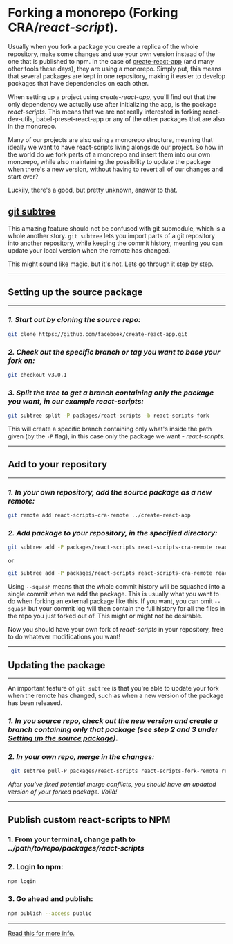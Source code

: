 
# Forking a monorepo (Forking CRA/*react-script*).

Usually when you fork a package you create a replica of the whole repository, make some changes and use your own version instead of the one that is published to npm. In the case of [create-react-app](https://facebook.github.io/create-react-app/) (and many other tools these days), they are using a monorepo. Simply put, this means that several packages are kept in one repository, making it easier to develop packages that have dependencies on each other.

When setting up a project using *create-react-app*, you'll find out that the only dependency we actually use after initializing the app, is the package *react-scripts*. This means that we are not really interested in forking react-dev-utils, babel-preset-react-app or any of the other packages that are also in the monorepo.

Many of our projects are also using a monorepo structure, meaning that ideally we want to have react-scripts living alongside our project. So how in the world do we fork parts of a monorepo and insert them into our own monorepo, while also maintaining the possibility to update the package when there's a new version, without having to revert all of our changes and start over?

Luckily, there's a good, but pretty unknown, answer to that.

## [git subtree](https://github.com/git/git/blob/master/contrib/subtree/git-subtree.txt)

This amazing feature should not be confused with git submodule, which is a whole another story. `git subtree` lets you import parts of a git repository into another repository, while keeping the commit history, meaning you can update your local version when the remote has changed.

This might sound like magic, but it's not. Lets go through it step by step.

---
## Setting up the source package
---

### ***1. Start out by cloning the source repo:***

```sh
git clone https://github.com/facebook/create-react-app.git
```

### ***2. Check out the specific branch or tag you want to base your fork on:***

```sh
git checkout v3.0.1
```

### ***3. Split the tree to get a branch containing only the package you want, in our example react-scripts:***

```sh
git subtree split -P packages/react-scripts -b react-scripts-fork
```

This will create a specific branch containing only what's inside the path given (by the `-P` flag), in this case only the package we want - *react-scripts.*

---
## Add to your repository
---

### ***1. In your own repository, add the source package as a new remote:***

```sh
git remote add react-scripts-cra-remote ../create-react-app
```

### ***2. Add package to your repository, in the specified directory:***

```sh
git subtree add -P packages/react-scripts react-scripts-cra-remote react-scripts-fork --squash
```
or

```sh
git subtree add -P packages/react-scripts react-scripts-cra-remote react-scripts@3.0.1 --squash
```


Using `--squash` means that the whole commit history will be squashed into a single commit when we add the package. This is usually what you want to do when forking an external package like this. If you want, you can omit `--squash` but your commit log will then contain the full history for all the files in the repo you just forked out of. This might or might not be desirable.

Now you should have your own fork of *react-scripts* in your repository, free to do whatever modifications you want!

---

## Updating the package
---

An important feature of `git subtree` is that you're able to update your fork when the remote has changed, such as when a new version of the package has been released.

### ***1. In you source repo, check out the new version and create a branch containing only that package (see step 2 and 3 under [Setting up the source package](#Setting-up-the-source-package)).***

### ***2. In your own repo, merge in the changes:***

```sh
 git subtree pull-P packages/react-scripts react-scripts-fork-remote react-scripts@3.0.1 --squash
```

*After you've fixed potential merge conflicts, you should have an updated version of your forked package. Voilà!*

---
## Publish custom react-scripts to NPM

### 1. From your terminal, change path to *../path/to/repo/packages/react-scripts*

### 2. Login to npm:
```sh
npm login
```
### 3. Go ahead and publish:

```sh
npm publish --access public
```
---
[Read this for more info.](https://www.hyperlab.se/blog/forking-parts-of-a-monorepo)